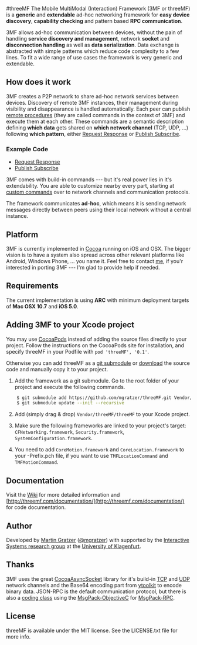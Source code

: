 #threeMF
The Mobile MultiModal (Interaction) Framework (3MF or threeMF) is a **generic** and **extendable** ad-hoc networking framework for **easy device discovery**, **capability checking** and pattern based **RPC communication**.

3MF allows ad-hoc communication between devices, without the pain of handling **service discovery and management**, network **socket** and **disconnection handling** as well as **data serialization**. Data exchange is abstracted with simple patterns which reduce code complexity to a few lines. To fit a wide range of use cases the framework is very generic and extendable.

## How does it work
3MF creates a P2P network to share ad-hoc network services between devices. Discovery of remote 3MF instances, their management during visibility and disappearance is handled automatically. Each peer can publish [remote procedures](http://en.wikipedia.org/wiki/Remote_procedure_call) (they are called commands in the context of 3MF) and execute them at each other. These commands are a semantic description defining **which data** gets shared on **which network channel** (TCP, UDP, ...) following **which pattern**, either [Request Response](https://github.com/mgratzer/threeMF/wiki/RequestResponse) or [Publish Subscribe](https://github.com/mgratzer/threeMF/wiki/PublishSubscribe).

### Example Code
 - [Request Response](https://github.com/mgratzer/threeMF/wiki/RequestResponse) 
 - [Publish Subscribe](https://github.com/mgratzer/threeMF/wiki/PublishSubscribe)

3MF comes with build-in commands --- but it's real power lies in it's extendability. You are able to customize nearby every part, starting at [custom commands](https://github.com/mgratzer/threeMF/wiki/CustomCommands) over to network channels and communication protocols.

The framework communicates **ad-hoc**, which means it is sending network messages directly between peers using their local network without a central instance.

## Platform
3MF is currently implemented in [Cocoa](https://developer.apple.com/cocoa/) running on iOS and OSX. The bigger vision is to have a system also spread across other relevant platforms like Android, Windows Phone, ... you name it. Feel free to contact [me](http://twitter.com/mgratzer), if you'r interested in porting 3MF --- I'm glad to provide help if needed.

## Requirements
The current implementation is using **ARC** with minimum deployment targets of **Mac OSX 10.7** and **iOS 5.0**.

## Adding 3MF to your Xcode project

You may use   [CocoaPods](http://cocoapods.org) instead of adding the source files directly to your project. Follow the instructions on the CocoaPods site for installation, and specify threeMF in your Podfile with `pod 'threeMF', '0.1'`.

Otherwise you can add threeMF as a [git submodule]((http://schacon.github.com/git/user-manual.html#submodules)) or [download](https://github.com/mgratzer/threeMF/archive/master.zip) the source code and manually copy it to your project.

1. Add the framework as a git submodule. Go to the root folder of your project and execute the following commands.
``` bash
	$ git submodule add https://github.com/mgratzer/threeMF.git Vendor/threeMF
	$ git submodule update --init --recursive 
```

2. Add (simply drag & drop) `Vendor/threeMF/threeMF` to your Xcode project.

3. Make sure the following frameworks are linked to your project's target: `CFNetworking.framework`, `Security.framework`, `SystemConfiguration.framework`. 

4. You need to add `CoreMotion.framework` and `CoreLocation.framework` to your -Prefix.pch file, if you want to use `TMFLocationCommand` and `TMFMotionCommand`.

## Documentation
Visit the [Wiki](https://github.com/mgratzer/threeMF/wiki/) for more detailed information and [http://threemf.com/documentation/](http://threemf.com/documentation/) for code documentation.

## Author
Developed by [Martin Gratzer](http://www.mgratzer.com) ([@mgratzer](http://twitter.com/mgratzer)) with supported by the [Interactive Systems research group](http://www.uni-klu.ac.at/tewi/inf/isys/ias/index.html) at the [University of Klagenfurt](http://www.uni-klu.ac.at).

## Thanks
3MF uses the great [CocoaAsyncSocket](https://github.com/robbiehanson/CocoaAsyncSocket) library for it's build-in [TCP](http://threemf.com/documentation/Classes/TMFTcpChannel.html) and [UDP](http://threemf.com/documentation/Classes/TMFUdpChannel.html) network channels and the Base64 encoding part from [ytoolkit](https://github.com/sprhawk/ytoolkit) to encode binary data. JSON-RPC is the default communication protocol, but there is also a [coding class](http://threemf.com/documentation/Classes/TMFMsgPackRpcCoder.html) using the [MsgPack-ObjectiveC](https://github.com/msgpack/msgpack-objectivec) for [MsgPack-RPC](https://github.com/mgratzer/threeMF/wiki/MsgPack-RPC).

## License
threeMF is available under the MIT license. See the LICENSE.txt file for more info.